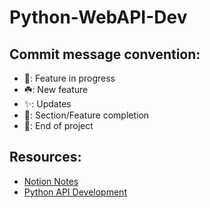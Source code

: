 # Python-WebAPI-Dev

## Commit message convention:
- 🍹: Feature in progress
- ☘️: New feature
- ✨: Updates
- 🪪: Section/Feature completion
- 🎉: End of project

## Resources:
- <a href="https://www.notion.so/danielzezhengjiang/Python-WebAPI-Dev-060bc0e8e7cc4fa5aadf1113eb16ee9e" target="_blank">Notion Notes</a>
- <a href="https://www.youtube.com/watch?v=0sOvCWFmrtA&t=201s" target="_blank">Python API Development</a>